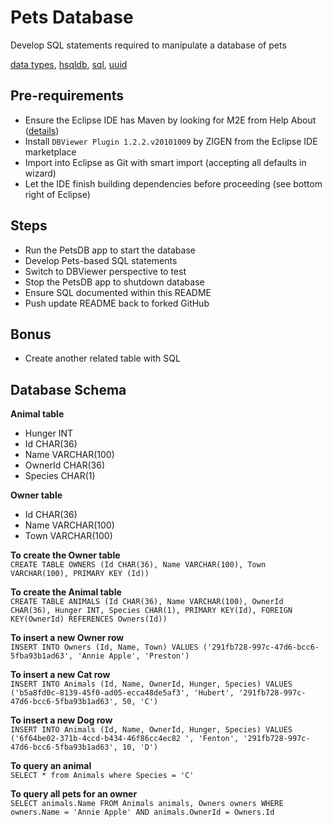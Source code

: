 # Pets Database
Develop SQL statements required to manipulate a database of pets<br>

[data types](https://www.w3schools.com/sql/sql_datatypes.asp),
[hsqldb](http://hsqldb.org/),
[sql](https://www.w3schools.com/sql/),
[uuid](https://www.uuidgenerator.net/)

## Pre-requirements
* Ensure the Eclipse IDE has Maven by looking for M2E from Help About ([details](https://www.vogella.com/tutorials/EclipseMaven/article.html))
* Install `DBViewer Plugin 1.2.2.v20101009` by ZIGEN from the Eclipse IDE marketplace
* Import into Eclipse as Git with smart import (accepting all defaults in wizard)
* Let the IDE finish building dependencies before proceeding (see bottom right of Eclipse)

## Steps
* Run the PetsDB app to start the database
* Develop Pets-based SQL statements
* Switch to DBViewer perspective to test
* Stop the PetsDB app to shutdown database
* Ensure SQL documented within this README
* Push update README back to forked GitHub

## Bonus
* Create another related table with SQL

## Database Schema

**Animal table**
 - Hunger INT
 - Id CHAR(36)
 - Name VARCHAR(100)
 - OwnerId CHAR(36)
 - Species CHAR(1)

**Owner table**
 - Id CHAR(36)
 - Name VARCHAR(100)
 - Town VARCHAR(100)
 
**To create the Owner table**<br>
`CREATE TABLE OWNERS (Id CHAR(36), Name VARCHAR(100), Town VARCHAR(100), PRIMARY KEY (Id))`

**To create the Animal table**<br>
`CREATE TABLE ANIMALS (Id CHAR(36), Name VARCHAR(100), OwnerId CHAR(36), Hunger INT, Species CHAR(1), PRIMARY KEY(Id), FOREIGN KEY(OwnerId) REFERENCES Owners(Id))`

**To insert a new Owner row**<br>
`INSERT INTO Owners (Id, Name, Town) VALUES ('291fb728-997c-47d6-bcc6-5fba93b1ad63', 'Annie Apple', 'Preston')`

**To insert a new Cat row**<br>
`INSERT INTO Animals (Id, Name, OwnerId, Hunger, Species) VALUES ('b5a8fd0c-8139-45f0-ad05-ecca48de5af3', 'Hubert', '291fb728-997c-47d6-bcc6-5fba93b1ad63', 50, 'C')`

**To insert a new Dog row**<br>
`INSERT INTO Animals (Id, Name, OwnerId, Hunger, Species) VALUES ('6f64be02-371b-4ccd-b434-46f86cc4ec82 ', 'Fenton', '291fb728-997c-47d6-bcc6-5fba93b1ad63', 10, 'D')`

**To query an animal**<br>
`SELECT * from Animals where Species = 'C'`

**To query all pets for an owner**<br>
`SELECT animals.Name FROM Animals animals, Owners owners WHERE owners.Name = 'Annie Apple' AND animals.OwnerId = Owners.Id`